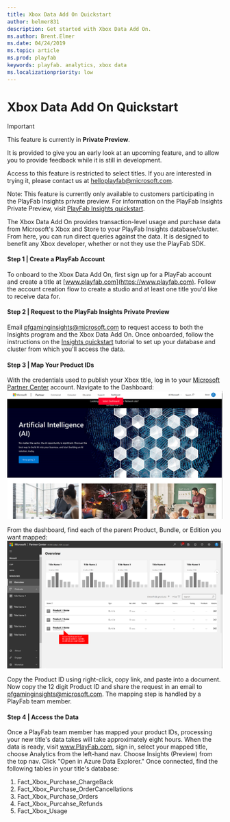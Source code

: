 ```yaml
---
title: Xbox Data Add On Quickstart
author: belmer831
description: Get started with Xbox Data Add On. 
ms.author: Brent.Elmer
ms.date: 04/24/2019
ms.topic: article
ms.prod: playfab
keywords: playfab. analytics, xbox data
ms.localizationpriority: low
---
```


# Xbox Data Add On Quickstart

> [!IMPORTANT]
> This feature is currently in **Private Preview**.  
>
> It is provided to give you an early look at an upcoming feature, and to allow you to provide feedback while it is still in development.  
>
> Access to this feature is restricted to select titles. If you are interested in trying it, please contact us at [helloplayfab@microsoft.com](mailto:helloplayfab@microsoft.com).
> 
> Note: This feature is currently only available to customers participating in the PlayFab Insights private preview. For information on the PlayFab Insights Private Preview, visit [PlayFab Insights quickstart](../data-warehouse/quickstart.md). 

The Xbox Data Add On provides transaction-level usage and purchase data from Microsoft's Xbox and Store to your PlayFab Insights database/cluster. From here, you can run direct queries against the data. It is designed to benefit any Xbox developer, whether or not they use the PlayFab SDK. 

#### Step 1 | Create a PlayFab Account

To onboard to the Xbox Data Add On, first sign up for a PlayFab account and create a title at [www.playfab.com](https://www.playfab.com). Follow the account creation flow to create a studio and at least one title you'd like to receive data for.

#### Step 2 | Request to the PlayFab Insights Private Preview

Email [pfgaminginsights@microsoft.com](mailto:pfgaminginsights@microsoft.com) to request access to both the Insights program and the Xbox Data Add On. Once onboarded, follow the instructions on the [Insights quickstart](../data-warehouse/quickstart.md) tutorial to set up your database and cluster from which you'll access the data. 

#### Step 3 | Map Your Product IDs

With the credentials used to publish your Xbox title, log in to your [Microsoft Partner Center](https://partner.microsoft.com) account. Navigate to the Dashboard:
 ![Image of all services menu item](../../media/feature-partner-center-dashboard.png)

From the dashboard, find each of the parent Product, Bundle, or Edition you want mapped:
 ![Image of all services menu item](../../media/feature-partner-center-productid.png)

Copy the Product ID using right-click, copy link, and paste into a document. Now copy the 12 digit Product ID and share the request in an email to [pfgaminginsights@microsoft.com](mailto:pfgaminginsights@microsoft.com). The mapping step is handled by a PlayFab team member.

#### Step 4 | Access the Data

Once a PlayFab team member has mapped your product IDs, processing your new title's data takes will take approximately eight hours. When the data is ready, visit www.PlayFab.com, sign in, select your mapped title, choose Analytics from the left-hand nav. Choose Insights (Preview) from the top nav. Click "Open in Azure Data Explorer." Once connected, find the following tables in your title's database:

1. Fact_Xbox_Purchase_ChargeBack
2. Fact_Xbox_Purchase_OrderCancellations
3. Fact_Xbox_Purchase_Orders
4. Fact_Xbox_Purcahse_Refunds
5. Fact_Xbox_Usage
